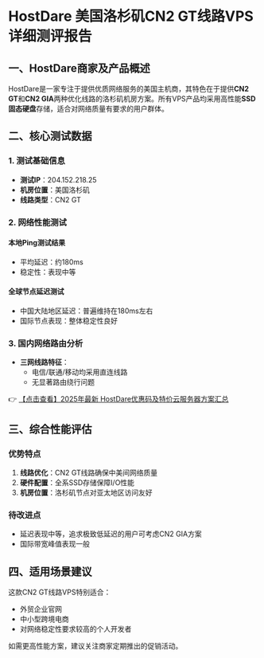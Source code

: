 # HostDare 美国洛杉矶CN2 GT线路VPS详细测评报告

## 一、HostDare商家及产品概述

HostDare是一家专注于提供优质网络服务的美国主机商，其特色在于提供**CN2 GT**和**CN2 GIA**两种优化线路的洛杉矶机房方案。所有VPS产品均采用高性能**SSD固态硬盘**存储，适合对网络质量有要求的用户群体。

## 二、核心测试数据

### 1. 测试基础信息
- **测试IP**：204.152.218.25
- **机房位置**：美国洛杉矶
- **线路类型**：CN2 GT

### 2. 网络性能测试
#### 本地Ping测试结果
- 平均延迟：约180ms
- 稳定性：表现中等

#### 全球节点延迟测试
- 中国大陆地区延迟：普遍维持在180ms左右
- 国际节点表现：整体稳定性良好

### 3. 国内网络路由分析
- **三网线路特征**：
  - 电信/联通/移动均采用直连线路
  - 无显著路由绕行问题

👉 [【点击查看】2025年最新 HostDare优惠码及特价云服务器方案汇总](https://bit.ly/hostdare)

## 三、综合性能评估

### 优势特点
1. **线路优化**：CN2 GT线路确保中美间网络质量
2. **硬件配置**：全系SSD存储保障I/O性能
3. **机房位置**：洛杉矶节点对亚太地区访问友好

### 待改进点
- 延迟表现中等，追求极致低延迟的用户可考虑CN2 GIA方案
- 国际带宽峰值表现一般

## 四、适用场景建议

这款CN2 GT线路VPS特别适合：
- 外贸企业官网
- 中小型跨境电商
- 对网络稳定性要求较高的个人开发者

如需更高性能方案，建议关注商家定期推出的促销活动。